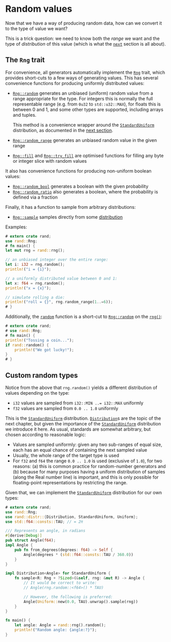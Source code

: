 # Random values

Now that we have a way of producing random data, how can we convert it to the
type of value we want?

This is a trick question: we need to know both the *range* we want and the type
of *distribution* of this value (which is what the [`next`](guide-dist.md) section
is all about).

## The `Rng` trait

For convenience, all generators automatically implement the [`Rng`] trait,
which provides short-cuts to a few ways of generating values. This has several
convenience functions for producing uniformly distributed values:

-   [`Rng::random`] generates an unbiased (uniform) random value from a range
    appropriate for the
    type. For integers this is normally the full representable range
    (e.g. from `0u32` to `std::u32::MAX`), for floats this is between 0 and 1,
    and some other types are supported, including arrays and tuples.
    
    This method is a convenience wrapper around the [`StandardUniform`] distribution,
    as documented in the [next section](guide-dist.html#uniform-distributions).
-   [`Rng::random_range`] generates an unbiased random value in the given range
-   [`Rng::fill`] and [`Rng::try_fill`] are optimised functions for filling any byte or
    integer slice with random values

It also has convenience functions for producing non-uniform boolean values:

-   [`Rng::random_bool`] generates a boolean with the given probability
-   [`Rng::random_ratio`] also generates a boolean, where the probability is defined
    via a fraction

Finally, it has a function to sample from arbitrary distributions:

-   [`Rng::sample`] samples directly from some [distribution](guide-dist.md)

Examples:

```rust
# extern crate rand;
use rand::Rng;
# fn main() {
let mut rng = rand::rng();

// an unbiased integer over the entire range:
let i: i32 = rng.random();
println!("i = {i}");

// a uniformly distributed value between 0 and 1:
let x: f64 = rng.random();
println!("x = {x}");

// simulate rolling a die:
println!("roll = {}", rng.random_range(1..=6));
# }
```

Additionally, the [`random`] function is a short-cut to [`Rng::random`] on the [`rng()`]:
```rust
# extern crate rand;
# use rand::Rng;
# fn main() {
println!("Tossing a coin...");
if rand::random() {
    println!("We got lucky!");
}
# }
```

## Custom random types

Notice from the above that `rng.random()` yields a different distribution of values
depending on the type:

-   `i32` values are sampled from `i32::MIN ..= i32::MAX` uniformly
-   `f32` values are sampled from `0.0 .. 1.0` uniformly

This is the [`StandardUniform`] distribution. [`Distribution`]s are the topic of the
next chapter, but given the importance of the [`StandardUniform`] distribution we
introduce it here. As usual, standards are somewhat arbitrary, but chosen
according to reasonable logic:

-   Values are sampled uniformly: given any two sub-ranges of equal size, each
    has an equal chance of containing the next sampled value
-   Usually, the whole range of the target type is used
-   For `f32` and `f64` the range `0.0 .. 1.0` is used (exclusive of `1.0`), for
    two reasons: (a) this is common practice for random-number generators and
    (b) because for many purposes having a uniform distribution of samples
    (along the Real number line) is important, and this is only possible for
    floating-point representations by restricting the range.

Given that, we can implement the [`StandardUniform`] distribution for our own types:
```rust
# extern crate rand;
use rand::Rng;
use rand::distr::{Distribution, StandardUniform, Uniform};
use std::f64::consts::TAU; // = 2π

/// Represents an angle, in radians
#[derive(Debug)]
pub struct Angle(f64);
impl Angle {
    pub fn from_degrees(degrees: f64) -> Self {
        Angle(degrees * (std::f64::consts::TAU / 360.0))
    }
}

impl Distribution<Angle> for StandardUniform {
    fn sample<R: Rng + ?Sized>(&self, rng: &mut R) -> Angle {
        // It would be correct to write:
        // Angle(rng.random::<f64>() * TAU)

        // However, the following is preferred:
        Angle(Uniform::new(0.0, TAU).unwrap().sample(rng))
    }
}

fn main() {
    let angle: Angle = rand::rng().random();
    println!("Random angle: {angle:?}");
}
```

[`Rng`]: https://docs.rs/rand/latest/rand/trait.Rng.html
[`Rng::random`]: https://docs.rs/rand/latest/rand/trait.Rng.html#method.random
[`Rng::random_range`]: https://docs.rs/rand/latest/rand/trait.Rng.html#method.random_range
[`Rng::sample`]: https://docs.rs/rand/latest/rand/trait.Rng.html#method.sample
[`Rng::random_bool`]: https://docs.rs/rand/latest/rand/trait.Rng.html#method.random_bool
[`Rng::random_ratio`]: https://docs.rs/rand/latest/rand/trait.Rng.html#method.random_ratio
[`Rng::fill`]: https://docs.rs/rand/latest/rand/trait.Rng.html#method.fill
[`Rng::try_fill`]: https://docs.rs/rand/latest/rand/trait.Rng.html#method.try_fill
[`random`]: https://docs.rs/rand/latest/rand/fn.random.html
[`rng()`]: https://docs.rs/rand/latest/rand/fn.rng.html
[`Distribution`]: https://docs.rs/rand/latest/rand/distr/trait.Distribution.html
[`StandardUniform`]: https://docs.rs/rand/latest/rand/distr/struct.StandardUniform.html
